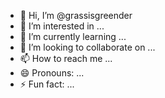 - 👋 Hi, I’m @grassisgreender
- 👀 I’m interested in ... 
- 🌱 I’m currently learning ...
- 💞️ I’m looking to collaborate on ...
- 📫 How to reach me ...
- 😄 Pronouns: ...
- ⚡ Fun fact: ...

<!---
grassisgreender/grassisgreender is a ✨ special ✨ repository because its `README.md` (this file) appears on your GitHub profile.
You can click the Preview link to take a look at your changes.
--->
